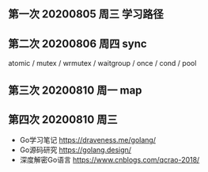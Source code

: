 ## 第一次 20200805 周三 学习路径

## 第二次 20200806 周四 sync
atomic / mutex / wrmutex / waitgroup / once / cond / pool

## 第三次 20200810 周一 map

## 第四次 20200810 周三



- Go学习笔记 https://draveness.me/golang/
- Go源码研究 https://golang.design/
- 深度解密Go语言 https://www.cnblogs.com/qcrao-2018/